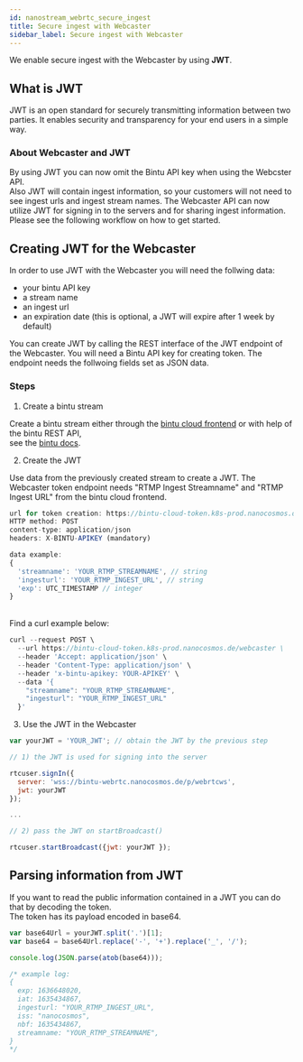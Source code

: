 ```yaml
---
id: nanostream_webrtc_secure_ingest
title: Secure ingest with Webcaster
sidebar_label: Secure ingest with Webcaster
---
```


We enable secure ingest with the Webcaster by using <b>JWT</b>.<br>

## What is JWT

JWT is an open standard for securely transmitting information between two parties.
It enables security and transparency for your end users in a simple way.<br>

### About Webcaster and JWT

By using JWT you can now omit the Bintu API key when using the Webcster API.<br>
Also JWT will contain ingest information, so your customers will not need to see ingest urls
and ingest stream names.
The Webcaster API can now utilize JWT for signing in to the servers and for sharing ingest information. Please see the following workflow on how to get started.

## Creating JWT for the Webcaster

In order to use JWT with the Webcaster you will need the follwing data:

- your bintu API key
- a stream name
- an ingest url
- an expiration date (this is optional, a JWT will expire after 1 week by default)

You can create JWT by calling the REST interface of the JWT endpoint of the Webcaster.
You will need a Bintu API key for creating token.
The endpoint needs the follwoing fields set as JSON data.

### Steps

1) Create a bintu stream

Create a bintu stream either through the [bintu cloud frontend](https://bintu-cloud-frontend.nanocosmos.de/) or with help of the bintu REST API,<br>see the [bintu docs](../cloud/bintu_api).

2) Create the JWT

Use data from the previously created stream to create a JWT. The Webcaster token endpoint needs
"RTMP Ingest Streamname" and "RTMP Ingest URL" from the bintu cloud frontend.

```js
url for token creation: https://bintu-cloud-token.k8s-prod.nanocosmos.de/webcaster
HTTP method: POST
content-type: application/json
headers: X-BINTU-APIKEY (mandatory)

data example:
{
  'streamname': 'YOUR_RTMP_STREAMNAME', // string
  'ingesturl': 'YOUR_RTMP_INGEST_URL', // string
  'exp': UTC_TIMESTAMP // integer
}
```

<br>
Find a curl example below:

```js
curl --request POST \
  --url https://bintu-cloud-token.k8s-prod.nanocosmos.de/webcaster \
  --header 'Accept: application/json' \
  --header 'Content-Type: application/json' \
  --header 'x-bintu-apikey: YOUR-APIKEY' \
  --data '{
    "streamname": "YOUR_RTMP_STREAMNAME",
    "ingesturl": "YOUR_RTMP_INGEST_URL"
  }'
```

3) Use the JWT in the Webcaster

```js
var yourJWT = 'YOUR_JWT'; // obtain the JWT by the previous step

// 1) the JWT is used for signing into the server

rtcuser.signIn({
  server: 'wss://bintu-webrtc.nanocosmos.de/p/webrtcws',
  jwt: yourJWT
});

...

// 2) pass the JWT on startBroadcast()

rtcuser.startBroadcast({jwt: yourJWT });
```

## Parsing information from JWT

If you want to read the public information contained in a JWT you can do that by decoding the token.<br>
The token has its payload encoded in base64.

```js
var base64Url = yourJWT.split('.')[1];
var base64 = base64Url.replace('-', '+').replace('_', '/');

console.log(JSON.parse(atob(base64)));

/* example log:
{
  exp: 1636648020,
  iat: 1635434867,
  ingesturl: "YOUR_RTMP_INGEST_URL",
  iss: "nanocosmos",
  nbf: 1635434867,
  streamname: "YOUR_RTMP_STREAMNAME",
}
*/
```